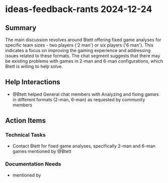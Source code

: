 # ideas-feedback-rants 2024-12-24

## Summary
The main discussion revolves around Btett offering fixed game analyses for specific team sizes - two players ('2 man') or six players ('6 man'). This indicates a focus on improving the gaming experience and addressing issues related to these formats. The chat segment suggests that there may be existing problems with games in 2-man and 6-man configurations, which Btett is willing to help solve.

## Help Interactions
- @Btett helped General chat members with Analyzing and fixing games in different formats (2-man, 6-man) as requested by community members

## Action Items

### Technical Tasks
- Contact Btett for fixed game analyses, specifically 2-man and 6-man games mentioned by @Btett

### Documentation Needs
-  mentioned by 